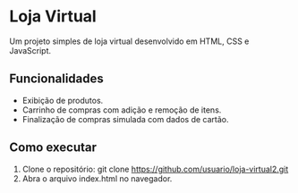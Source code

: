 # Loja Virtual
Um projeto simples de loja virtual desenvolvido em HTML, CSS e JavaScript.

## Funcionalidades
- Exibição de produtos.
- Carrinho de compras com adição e remoção de itens.
- Finalização de compras simulada com dados de cartão.

## Como executar
1. Clone o repositório: git clone https://github.com/usuario/loja-virtual2.git
2. Abra o arquivo index.html no navegador.
